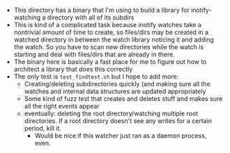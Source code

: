 - This directory has a binary that I'm using to build a library for
  inotify-watching a directory with all of its subdirs
- This is kind of a complicated task because inotify watches take a nontrivial
  amount of time to create, so files/dirs may be created in a watched directory
  in between the watch library noticing it and adding the watch. So you have to
  scan new directories while the watch is starting and deal with files/dirs
  that are already in there.
- The binary here is basically a fast place for me to figure out how to
  architect a library that does this correctly
- The only test is `test_findtest.sh` but I hope to add more:
  - Creating/deleting subdirectories quickly (and making sure all the watches
    and internal data structures are updated appropriately
  - Some kind of fuzz test that creates and deletes stuff and makes sure all
    the right events appear
  - eventually: deleting the root directory/watching multiple root directories.
    If a root directory doesn't see any writes for a certain period, kill it.
    - Would be nice if this watcher just ran as a daemon process, even.
